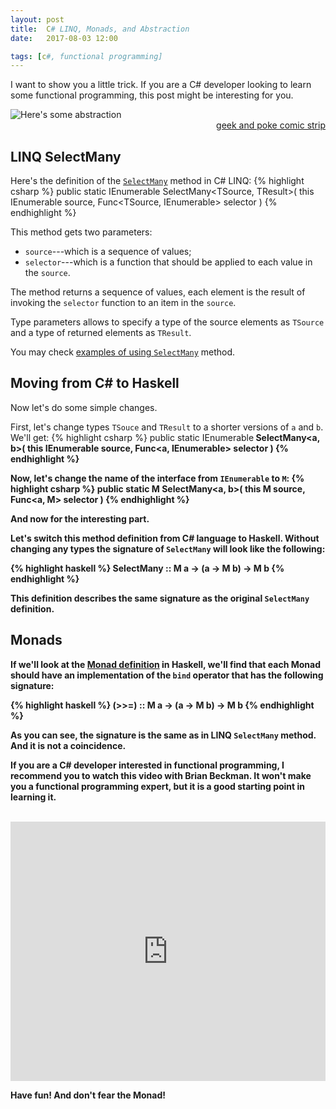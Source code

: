 ```yaml
---
layout: post
title:  C# LINQ, Monads, and Abstraction
date:   2017-08-03 12:00

tags: [c#, functional programming]
---
```


I want to show you a little trick. If you are a C# developer looking to learn some functional programming, this post might be interesting for you.

![Here's some abstraction](http://geekandpoke.typepad.com/.a/6a00d8341d3df553ef016767875265970b-pi)
<span class="tertiary-info" style="text-align: right; width: 100%; display: block;">
    [geek and poke comic strip](http://geekandpoke.typepad.com/geekandpoke/2012/06/abstraction.html)
</span>

## LINQ SelectMany
Here's the definition of the [`SelectMany`](https://msdn.microsoft.com/en-us/library/bb534336%28v=vs.110%29.aspx) method in C# LINQ:
{% highlight csharp %}
public static IEnumerable<TResult> SelectMany<TSource, TResult>(
	this IEnumerable<TSource> source,
	Func<TSource, IEnumerable<TResult>> selector
)
{% endhighlight %}

This method gets two parameters:
- `source`---which is a sequence of values;
- `selector`---which is a function that should be applied to each value in the `source`.

The method returns a sequence of values, each element is the result of invoking the `selector` function to an item in the `source`.

Type parameters allows to specify a type of the source elements as `TSource` and a type of returned elements as `TResult`.

You may check [examples of using `SelectMany`](https://msdn.microsoft.com/en-us/library/bb534336(v=vs.110).aspx#Anchor_3) method.

## Moving from C# to Haskell

Now let's do some simple changes.

First, let's change types `TSouce` and `TResult` to a shorter versions of `a` and `b`. We'll get:
{% highlight csharp %}
public static IEnumerable<b> SelectMany<a, b>(
	this IEnumerable<a> source,
	Func<a, IEnumerable<b>> selector
)
{% endhighlight %}

Now, let's change the name of the interface from `IEnumerable` to `M`:
{% highlight csharp %}
public static M<b> SelectMany<a, b>(
	this M<a> source,
	Func<a, M<b>> selector
)
{% endhighlight %}

And now for the interesting part.

Let's switch this method definition from C# language to Haskell. Without changing any types the signature of `SelectMany` will look like the following:

{% highlight haskell %}
SelectMany :: M a -> (a -> M b) -> M b
{% endhighlight %}

This definition describes the same signature as the original `SelectMany` definition.

## Monads

If we'll look at the [Monad definition](https://wiki.haskell.org/Monad) in Haskell, we'll find that each Monad should have an implementation of the `bind` operator that has the following signature:

{% highlight haskell %}
(>>=) :: M a -> (a -> M b) -> M b
{% endhighlight %}

As you can see, the signature is the same as in LINQ `SelectMany` method. And it is not a coincidence.

If you are a C# developer interested in functional programming, I recommend you to watch this video with Brian Beckman. It won't make you a functional programming expert, but it is a good starting point in learning it.

<br/>
<iframe
    width="100%"
    height="415"
    src="https://www.youtube.com/embed/ZhuHCtR3xq8?rel=0"
    frameborder="0"
    allowfullscreen>
</iframe>

Have fun! And don't fear the Monad!